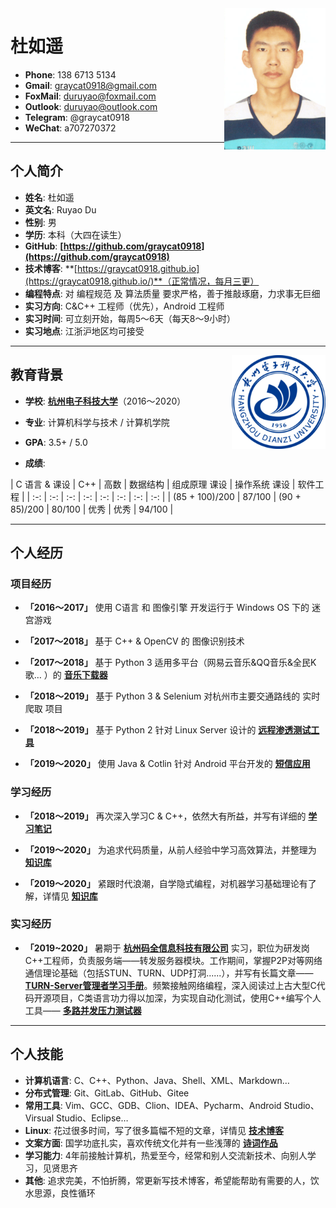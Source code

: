 
<img class="" src='img/dry.png' style='float:right; width:162.4px;height:226.4px'/>

<h1> 杜如遥</h1>

- **Phone**: 138 6713 5134
- **Gmail**: graycat0918@gmail.com
- **FoxMail**: duruyao@foxmail.com
- **Outlook**: duruyao@outlook.com
- **Telegram**: @graycat0918
- **WeChat**: a707270372

---

## 个人简介

- **姓名**: 杜如遥
- **英文名**: Ruyao Du
- **性别**: 男
- **学历**: 本科（大四在读生）
- **GitHub**: **[https://github.com/graycat0918](https://github.com/graycat0918)**
- **技术博客**: **[https://graycat0918.github.io](https://graycat0918.github.io/)**（正常情况，每月三更）
- **编程特点**: 对 编程规范 及 算法质量 要求严格，善于推敲琢磨，力求事无巨细
- **实习方向**: C&C++ 工程师（优先），Android 工程师
- **实习时间**: 可立刻开始，每周5～6天（每天8～9小时）
- **实习地点**: 江浙沪地区均可接受

---

<img class="" src='img/hdu.png' style='float:right; width:150px;height:150px'/>

## 教育背景

- **学校**: **[杭州电子科技大学](http://www.hdu.edu.cn/)**（2016～2020）

- **专业**: 计算机科学与技术 / 计算机学院

- **GPA**: 3.5+ / 5.0

- **成绩**:

| C 语言 & 课设 | C++ | 高数 | 数据结构 | 组成原理 课设 | 操作系统 课设 | 软件工程 |
| :-: | :-: | :-: | :-: | :-: | :-: | :-: | :-: |
| (85 + 100)/200 | 87/100 | (90 + 85)/200 | 80/100 | 优秀 | 优秀 | 94/100 |

---

## 个人经历

### 项目经历

- **「2016～2017」** 使用 C语言 和 图像引擎 开发运行于 Windows OS 下的 迷宫游戏

- **「2017～2018」** 基于 C++ & OpenCV 的 图像识别技术

- **「2017～2018」** 基于  Python 3 适用多平台（网易云音乐&QQ音乐&全民K歌… ）的 **[音乐下载器](https://github.com/graycat0918/get-tool)**

- **「2018～2019」** 基于 Python 3 & Selenium 对杭州市主要交通路线的 实时爬取 项目

- **「2018～2019」** 基于 Python 2 针对 Linux Server 设计的 **[远程渗透测试工具](https://github.com/graycat0918/remote-control)**

- **「2019～2020」** 使用 Java & Cotlin 针对 Android 平台开发的 **[短信应用](https://github.com/graycat0918/messages-app)**

### 学习经历

- **「2018～2019」** 再次深入学习C & C++，依然大有所益，并写有详细的 **[学习笔记](https://github.com/graycat0918/cxx-learn)**

- **「2019～2020」** 为追求代码质量，从前人经验中学习高效算法，并整理为 **[知识库](https://github.com/graycat0918/algorithm-learn)**

- **「2019～2020」** 紧跟时代浪潮，自学隐式编程，对机器学习基础理论有了解，详情见 **[知识库](https://github.com/graycat0918/machine-learn)**


### 实习经历

- **「2019~2020」** 暑期于 **[杭州码全信息科技有限公司](http://www.codvision.com/maquan)** 实习，职位为研发岗C++工程师，负责服务端——转发服务器模块。工作期间，掌握P2P对等网络通信理论基础（包括STUN、TURN、UDP打洞......），并写有长篇文章—— **[TURN-Server管理者学习手册](https://github.com/graycat0918/turn-server-learn)**。频繁接触网络编程，深入阅读过上古大型C代码开源项目，C类语言功力得以加深，为实现自动化测试，使用C++编写个人工具—— **[多路并发压力测试器](https://github.com/graycat0918/turn-server-test)**

---

## 个人技能

- **计算机语言**: C、C++、Python、Java、Shell、XML、Markdown…
- **分布式管理**: Git、GitLab、GitHub、Gitee
- **常用工具**: Vim、GCC、GDB、Clion、IDEA、Pycharm、Android Studio、Virsual Studio、Eclipse…
- **Linux**: 花过很多时间，写了很多篇幅不短的文章，详情见 **[技术博客](https://graycat0918.github.io)**
- **文案方面**: 国学功底扎实，喜欢传统文化并有一些浅薄的 **[诗词作品](https://github.com/graycat0918/my-poem)**
- **学习能力**: 4年前接触计算机，热爱至今，经常和别人交流新技术、向别人学习，见贤思齐
- **其他**: 追求完美，不怕折腾，常更新写技术博客，希望能帮助有需要的人，饮水思源，良性循环